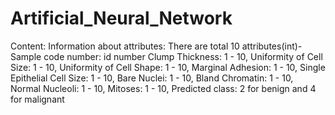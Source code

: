 # Artificial_Neural_Network

Content: Information about attributes: There are total 10 attributes(int)- Sample code number: id number Clump Thickness: 1 - 10, Uniformity of Cell Size: 1 - 10, Uniformity of Cell Shape: 1 - 10, Marginal Adhesion: 1 - 10, Single Epithelial Cell Size: 1 - 10, Bare Nuclei: 1 - 10, Bland Chromatin: 1 - 10, Normal Nucleoli: 1 - 10, Mitoses: 1 - 10, Predicted class: 2 for benign and 4 for malignant
